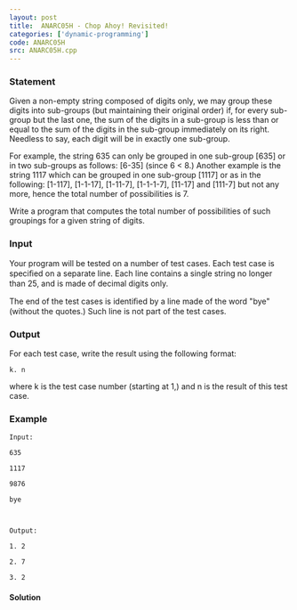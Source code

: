 ```yaml
---
layout: post
title:  ANARC05H - Chop Ahoy! Revisited!
categories: ['dynamic-programming']
code: ANARC05H
src: ANARC05H.cpp
---
```


### **Statement**

Given a non-empty string composed of digits only, we may group these digits
into sub-groups (but maintaining their original order) if, for every sub-group
but the last one, the sum of the digits in a sub-group is less than or equal
to the sum of the digits in the sub-group immediately on its right. Needless
to say, each digit will be in exactly one sub-group.

For example, the string 635 can only be grouped in one sub-group [635] or in
two sub-groups as follows: [6-35] (since 6 < 8.) Another example is the string
1117 which can be grouped in one sub-group [1117] or as in the following:
[1-117], [1-1-17], [1-11-7], [1-1-1-7], [11-17] and [111-7] but not any more,
hence the total number of possibilities is 7.

Write a program that computes the total number of possibilities of such
groupings for a given string of digits.

### Input

Your program will be tested on a number of test cases. Each test case is
speciﬁed on a separate line. Each line contains a single string no longer than
25, and is made of decimal digits only.

The end of the test cases is identiﬁed by a line made of the word "bye"
(without the quotes.) Such line is not part of the test cases.

### Output

For each test case, write the result using the following format:

    
    
    k. n

where k is the test case number (starting at 1,) and n is the result of this
test case.

### Example

    
    
    Input:
    635
    1117
    9876
    bye
    
    Output:
    1. 2
    2. 7
    3. 2



#### **Solution**



